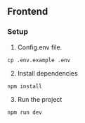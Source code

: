 ## Frontend

### Setup
1. Config.env file.
```
cp .env.example .env
```
2. Install dependencies
```
npm install
```
3. Run the project
```
npm run dev
```
